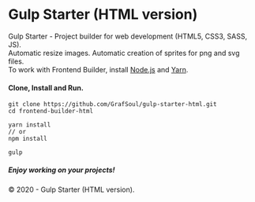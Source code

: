 # Gulp Starter (HTML version)

Gulp Starter - Project builder for web development (HTML5, CSS3, SASS, JS).  
Automatic resize images. Automatic creation of sprites for png and svg files.  
To work with Frontend Builder, install [Node.js] and [Yarn].

#### Clone, Install and Run.

```$js
git clone https://github.com/GrafSoul/gulp-starter-html.git
cd frontend-builder-html

yarn install
// or
npm install

gulp
```

##### Enjoy working on your projects!

© 2020 - Gulp Starter (HTML version).

[node.js]: https://nodejs.org/en/
[yarn]: https://yarnpkg.com/lang/en/
